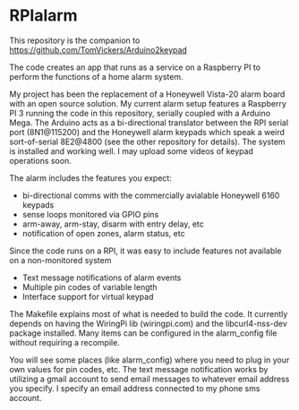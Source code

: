# RPIalarm
This repository is the companion to https://github.com/TomVickers/Arduino2keypad

The code creates an app that runs as a service on a Raspberry PI to perform the functions of a home alarm system.  

My project has been the replacement of a Honeywell Vista-20 alarm board with an open source solution.  My current alarm setup features a Raspberry PI 3 running the code in this repository, serially coupled with a Arduino Mega.  The Arduino acts as a bi-directional translator between the RPI serial port (8N1@115200) and the Honeywell alarm keypads which speak a weird sort-of-serial 8E2@4800 (see the other repository for details).  The system is installed and working well.  I may upload some videos of keypad operations soon.

The alarm includes the features you expect: 
 - bi-directional comms with the commercially avialable Honeywell 6160 keypads
 - sense loops monitored via GPIO pins
 - arm-away, arm-stay, disarm with entry delay, etc
 - notification of open zones, alarm status, etc

Since the code runs on a RPI, it was easy to include features not available on a non-monitored system
 - Text message notifications of alarm events
 - Multiple pin codes of variable length
 - Interface support for virtual keypad 
 
The Makefile explains most of what is needed to build the code.  It currently depends on having the WiringPi lib (wiringpi.com) and the libcurl4-nss-dev package installed.  Many items can be configured in the alarm_config file without requiring a recompile.

You will see some places (like alarm_config) where you need to plug in your own values for pin codes, etc.  The text message notification works by utilizing a gmail account to send email messages to whatever email address you specify.  I specify an email address connected to my phone sms account.
